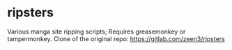 # ripsters
Various manga site ripping scripts; Requires greasemonkey or tampermonkey.
Clone of the original repo: https://gitlab.com/zeen3/ripsters
